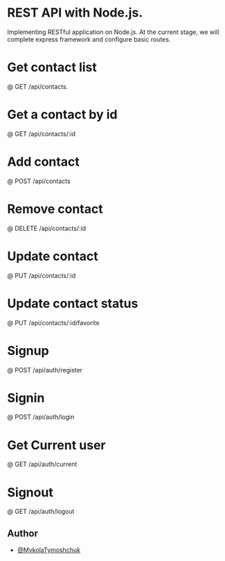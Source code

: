 # REST API with Node.js.

Implementing RESTful application on Node.js. At the current stage, we will complete express framework and configure basic routes.

# Get contact list

@ GET /api/contacts.

# Get a contact by id

@ GET /api/contacts/:id

# Add contact

@ POST /api/contacts

# Remove contact

@ DELETE /api/contacts/:id

# Update contact

@ PUT /api/contacts/:id

# Update contact status

@ PUT /api/contacts/:id/favorite


# Signup

@ POST /api/auth/register

# Signin

@ POST /api/auth/login

# Get Current user

@ GET /api/auth/current

# Signout

@ GET /api/auth/logout

## Author

- [@MykolaTymoshchuk](https://github.com/Nikolay-Tymoshchuk)

